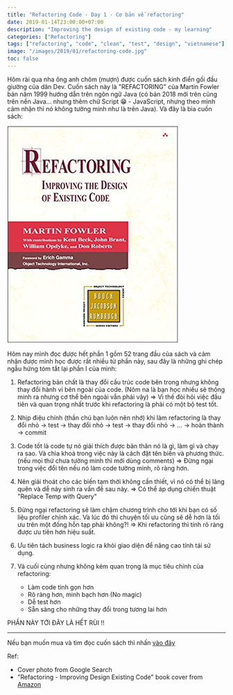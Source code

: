 ```yaml
---
title: "Refactoring Code - Day 1 - Cơ bản về refactoring"
date: 2019-01-14T23:00:00+07:00
description: "Improving the design of existing code - my learning"
categories: ["Refactoring"]
tags: ["refactoring", "code", "clean", "test", "design", "vietnamese"]
image: "/images/2019/01/refactoring-code.jpg"
toc: false
---
```


Hôm rài qua nha ông anh chôm (mượn) được cuốn sách kinh điển gối đầu giường của dân Dev. Cuốn sách này là "REFACTORING" của Martin Fowler bản năm 1999 hướng dẫn trên ngôn ngữ Java (có bản 2018 mới trên cũng trên nền Java... nhưng thêm chữ Script 😁 - JavaScript, nhưng theo mình cảm nhận thì nó không tường minh như là trên Java). Và đây là bìa cuốn sách:

![Refactoring Book Cover 1999](/images/2019/01/refactoring-book-cover.jpg)

Hôm nay mình đọc được hết phần 1 gồm 52 trang đầu của sách và cảm nhận được mình học được rất nhiều từ phần này, sau đây là những ghi chép ngẫu hứng tóm tắt lại phần I của mình:

1. Refactoring bản chất là thay đổi cấu trúc code bên trong nhưng không thay đổi hành vi bên ngoài của code. (Nôm na là bạn học nhiều sẽ thông minh ra nhưng cơ thể bên ngoài vẫn phải vậy) => Vì thế đòi hỏi việc đầu tiên và quan trọng nhất trước khi refactoring là phải có một bộ test tốt.

1. Nhịp điệu chính (thần chú bạn luôn nên nhớ) khi làm refactoring là thay đổi nhỏ -> test -> thay đổi nhỏ -> test -> thay đổi nhỏ -> ... -> hoàn thành -> commit

1. Code tốt là code tự nó giải thích được bản thân nó là gì, làm gì và chạy ra sao. Và chìa khoá trong việc này là cách đặt tên biến và phương thức. (nếu mọi thứ chưa tường minh thì mới dùng comments) => Đừng ngại trong việc đổi tên nếu nó làm code tường minh, rõ ràng hơn.

1. Nên giải thoát cho các biến tạm thời không cần thiết, vì nó có thể bị lãng quên và dễ nảy sinh ra vấn đề sau này. => Có thể áp dụng chiến thuật "Replace Temp with Query"

1. Đừng ngại refactoring sẽ làm chậm chương trình cho tới khi bạn có số liệu profiler chính xác. Và lúc đó thì chuyện tối ưu cũng sẽ dễ hơn là tối ưu trên một đống hỗn tạp phải không?! => Khi refactoring thì tính rõ ràng được ưu tiên hơn hiệu suất.

1. Ưu tiên tách business logic ra khỏi giao diện để nâng cao tính tái sử dụng.

1. Và cuối cùng nhưng không kém quan trọng là mục tiêu chính của refactoring:

    - Làm code tinh gọn hơn
    - Rõ ràng hơn, minh bạch hơn (No magic)
    - Dễ test hơn
    - Sẵn sàng cho những thay đổi trong tương lai hơn

PHẦN NÀY TỚI ĐÂY LÀ HẾT RÙI !!

-------------------

Nếu bạn muốn mua và tìm đọc cuốn sách thì nhấn [vào đây](https://www.amazon.com/Refactoring-Improving-Design-Existing-Code/dp/0201485672)

Ref:

- Cover photo from Google Search
- "Refactoring - Improving Design Existing Code" book cover from [Amazon](https://www.amazon.com/Refactoring-Improving-Design-Existing-Code/dp/0201485672)
